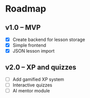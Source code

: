 # Roadmap

## v1.0 – MVP
- [x] Create backend for lesson storage
- [x] Simple frontend
- [x] JSON lesson import

## v2.0 – XP and quizzes
- [ ] Add gamified XP system
- [ ] Interactive quizzes
- [ ] AI mentor module

